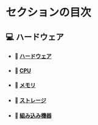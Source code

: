 # セクションの目次

## 💻 ハードウェア

* #### 📖 [︎ハードウェア](https://hiroki-it.github.io/tech-notebook-mkdocs/hardware/hardware.html)
* #### 📖 [CPU](https://hiroki-it.github.io/tech-notebook-mkdocs/hardware/hardware_cpu.html)
* #### 📖 [メモリ](https://hiroki-it.github.io/tech-notebook-mkdocs/hardware/hardware_memory.html)
* #### 📖 [ストレージ](https://hiroki-it.github.io/tech-notebook-mkdocs/hardware/hardware_storage.html)
* #### 📖 [︎組み込み機器](https://hiroki-it.github.io/tech-notebook-mkdocs/hardware/hardware_embedded_system.html)

<br>
